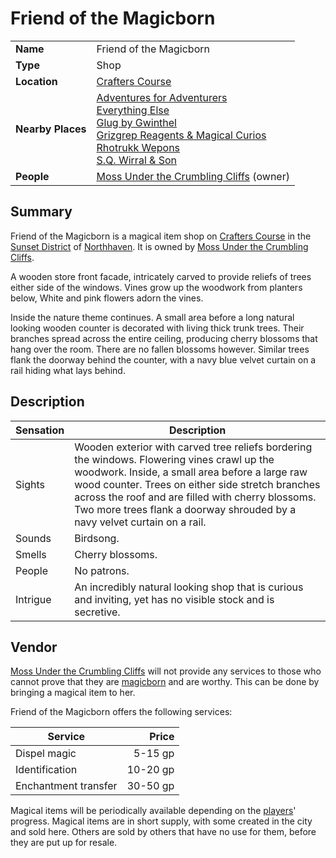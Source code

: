# Friend of the Magicborn

|||
| --- | --- |
| **Name** | Friend of the Magicborn | place.4
| **Type** | Shop |
| **Location** | [Crafters Course](../../settlements/streets/crafters-course.md) |
| **Nearby Places** | [Adventures for Adventurers](adventures-for-adventurers.md)<br>[Everything Else](everything-else.md)<br>[Glug by Gwinthel](glug-by-gwinthel.md)<br>[Grizgrep Reagents & Magical Curios](grizgrep-reagents-and-magical-curios.md)<br>[Rhotrukk Wepons](rhotrukk-wepons.md)<br>[S.Q. Wirral & Son](sq-wirral-and-son.md) |
| **People** | [Moss Under the Crumbling Cliffs](../../../characters/moss-under-the-crumbling-cliffs.md) (owner) |

## Summary

Friend of the Magicborn is a magical item shop on [Crafters Course](../../settlements/streets/crafters-course.md) in the [Sunset District](../../settlements/districts/sunset-district.md) of [Northhaven](../../settlements/cities/northhaven.md). It is owned by [Moss Under the Crumbling Cliffs](../../../characters/moss-under-the-crumbling-cliffs.md).

A wooden store front facade, intricately carved to provide reliefs of trees either side of the windows. Vines grow up the woodwork from planters below, White and pink flowers adorn the vines.

Inside the nature theme continues. A small area before a long natural looking wooden counter is decorated with living thick trunk trees. Their branches spread across the entire ceiling, producing cherry blossoms that hang over the room. There are no fallen blossoms however. Similar trees flank the doorway behind the counter, with a navy blue velvet curtain on a rail hiding what lays behind.

## Description

| Sensation | Description |
| ---- | --- |
| Sights | Wooden exterior with carved tree reliefs bordering the windows. Flowering vines crawl up the woodwork. Inside, a small area before a large raw wood counter. Trees on either side stretch branches across the roof and are filled with cherry blossoms. Two more trees flank a doorway shrouded by a navy velvet curtain on a rail. |
| Sounds | Birdsong. |
| Smells | Cherry blossoms. |
| People | No patrons. |
| Intrigue | An incredibly natural looking shop that is curious and inviting, yet has no visible stock and is secretive. |

## Vendor

[Moss Under the Crumbling Cliffs](../../../characters/moss-under-the-crumbling-cliffs.md) will not provide any services to those who cannot prove that they are [magicborn](../../../civilisations/kingdom-of-astor/magicborn.md) and are worthy. This can be done by bringing a magical item to her. 

Friend of the Magicborn offers the following services:

| Service | Price |
| --- | ---:|
| Dispel magic | 5-15 gp |
| Identification | 10-20 gp |
| Enchantment transfer | 30-50 gp |

Magical items will be periodically available depending on the [players](../../../../players/logan.md)' progress. Magical items are in short supply, with some created in the city and sold here. Others are sold by others that have no use for them, before they are put up for resale.

